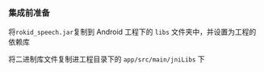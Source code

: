 ### 集成前准备

将```rokid_speech.jar```复制到 Android 工程下的 ```libs``` 文件夹中，并设置为工程的依赖库

将二进制库文件复制进工程目录下的 ```app/src/main/jniLibs``` 下




